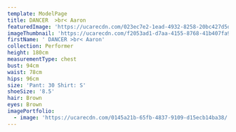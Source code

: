 ```yaml
---
template: ModelPage
title: DANCER  >br< Aaron
featuredImage: 'https://ucarecdn.com/023ec7e2-1ead-4932-8258-20bc427d5d5f/'
imageThumbnail: 'https://ucarecdn.com/f2053ad1-d7aa-4155-8768-41b407fa92c0/-/preview/'
firstName: ' DANCER >br< Aaron'
collection: Performer
height: 180cm
measurementType: chest
bust: 94cm
waist: 78cm
hips: 96cm
size: 'Pant: 30 Shirt: S'
shoeSize: '8.5'
hair: Brown
eyes: Brown
imagePortfolio:
  - image: 'https://ucarecdn.com/0145a21b-65fb-4837-9109-d15ecb14ba38/'
---
```


